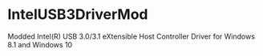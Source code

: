 # IntelUSB3DriverMod
 Modded Intel(R) USB 3.0/3.1 eXtensible Host Controller Driver for Windows 8.1 and Windows 10

